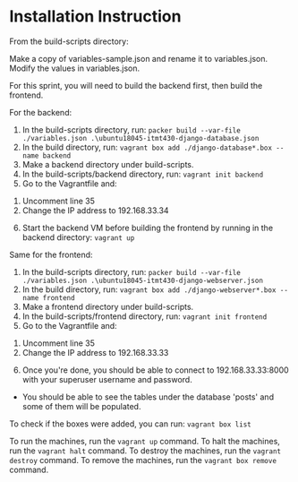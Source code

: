 # Installation Instruction

From the build-scripts directory:

Make a copy of variables-sample.json and rename it to variables.json.
Modify the values in variables.json.

For this sprint, you will need to build the backend first, then build the frontend.

For the backend:
1) In the build-scripts directory, run:
`packer build --var-file ./variables.json .\ubuntu18045-itmt430-django-database.json`
2) In the build directory, run:
`vagrant box add ./django-database*.box --name backend`
3) Make a backend directory under build-scripts.
4) In the build-scripts/backend directory, run:
`vagrant init backend`
5) Go to the Vagrantfile and:
1. Uncomment line 35
2. Change the IP address to 192.168.33.34
6) Start the backend VM before building the frontend by running in the backend directory:
`vagrant up`

Same for the frontend:
1) In the build-scripts directory, run:
`packer build --var-file ./variables.json .\ubuntu18045-itmt430-django-webserver.json`
2) In the build directory, run:
`vagrant box add ./django-webserver*.box --name frontend`
3) Make a frontend directory under build-scripts.
4) In the build-scripts/frontend directory, run:
`vagrant init frontend`
5) Go to the Vagrantfile and:
1. Uncomment line 35
2. Change the IP address to 192.168.33.33
6) Once you're done, you should be able to connect to 192.168.33.33:8000 with your superuser username and password.

* You should be able to see the tables under the database 'posts' and some of them will be populated.

To check if the boxes were added, you can run:
`vagrant box list`

To run the machines, run the `vagrant up` command.
To halt the machines, run the `vagrant halt` command.
To destroy the machines, run the `vagrant destroy` command.
To remove the machines, run the `vagrant box remove` command.
